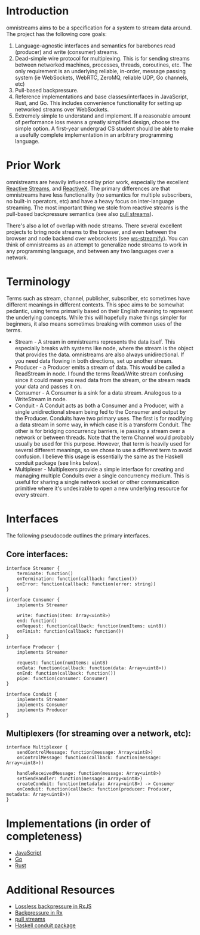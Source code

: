 # Introduction

omnistreams aims to be a specification for a system to stream data around.
The project has the following core goals:

1. Language-agnostic interfaces and semantics for barebones read (producer) and
   write (consumer) streams.
2. Dead-simple wire protocol for multiplexing. This is for sending streams
   between networked machines, processes, threads, coroutines, etc. The only
   requirement is an underlying reliable, in-order, message passing system (ie
   WebSockets, WebRTC, ZeroMQ, reliable UDP, Go channels, etc)
3. Pull-based backpressure.
4. Reference implementations and base classes/interfaces in JavaScript, Rust,
   and Go. This includes convenience functionality for setting up
   networked streams over WebSockets.
5. Extremely simple to understand and implement. If a reasonable amount of
   performance loss means a greatly simplified design, choose the simple
   option. A first-year undergrad CS student should be able to make a usefully
   complete implementation in an arbitrary programming language.


# Prior Work

omnistreams are heavily influenced by prior work, especially the excellent
[Reactive Streams](http://www.reactive-streams.org/), and
[ReactiveX](http://reactivex.io/). The primary differences are that omnistreams
have less functionality (no semantics for multiple subscribers, no built-in
operators, etc) and have a heavy focus on inter-language streaming. The most
important thing we stole from reactive streams is the pull-based backpressure
semantics (see also [pull
streams](https://github.com/pull-stream/pull-stream)).

There's also a lot of overlap with node streams. There several excellent
projects to bring node streams to the browser, and even between the browser and
node backend over websockets (see
[ws-streamify](https://github.com/baygeldin/ws-streamify)). You can think of
omnistreams as an attempt to generalize node streams to work in any
programming language, and between any two languages over a network.


# Terminology

Terms such as stream, channel, publisher, subscriber, etc sometimes have
different meanings in different contexts. This spec aims to be somewhat
pedantic, using terms primarily based on their English meaning to represent
the underlying concepts. While this will hopefully make things simpler for
beginners, it also means sometimes breaking with common uses of the terms.

* Stream - A stream in omnistreams represents the data itself. This especially
  breaks with systems like node, where the stream is the object that provides
  the data. omnistreams are also always unidirectional. If you need data
  flowing in both directions, set up another stream.
* Producer - a Producer emits a stream of data. This would be called a
  ReadStream in node. I found the terms Read/Write stream confusing since it
  could mean you read data from the stream, or the stream reads your data and
  passes it on.
* Consumer - A Consumer is a sink for a data stream. Analogous to a WriteStream
  in node.
* Conduit - A Conduit acts as both a Consumer and a Producer, with a single
  unidirectional stream being fed to the Consumer and output by the Producer.
  Conduits have two primary uses. The first is for modifying a data stream in
  some way, in which case it is a transform Conduit. The other is for bridging
  concurrency barriers, ie passing a stream over a network or between threads.
  Note that the term Channel would probably usually be used for this purpose.
  However, that term is heavily used for several different meanings, so we
  chose to use a different term to avoid confusion. I believe this usage is
  essentially the same as the Haskell conduit package (see links below).
* Multiplexer - Multiplexers provide a simple interface for creating and
  managing multiple Conduits over a single concurrency medium. This is useful
  for sharing a single network socket or other communication primitive where
  it's undesirable to open a new underlying resource for every stream.


# Interfaces

The following pseudocode outlines the primary interfaces.

## Core interfaces:

```
interface Streamer {
    terminate: function()
    onTermination: function(callback: function())
    onError: function(callback: function(error: string))
}

interface Consumer {
    implements Streamer

    write: function(item: Array<uint8>)
    end: function()
    onRequest: function(callback: function(numItems: uint8))
    onFinish: function(callback: function())
}

interface Producer {
    implements Streamer

    request: function(numItems: uint8)
    onData: function(callback: function(data: Array<uint8>))
    onEnd: function(callback: function())
    pipe: function(consumer: Consumer)
}

interface Conduit {
    implements Streamer
    implements Consumer
    implements Producer
}
```

## Multiplexers (for streaming over a network, etc):

```
interface Multiplexer {
    sendControlMessage: function(message: Array<uint8>)
    onControlMessage: function(callback: function(message: Array<uint8>))

    handleReceivedMessage: function(message: Array<uint8>)
    setSendHandler: function(message: Array<uint8>)
    createConduit: function(metadata: Array<uint8>) -> Consumer
    onConduit: function(callback: function(producer: Producer, metadata: Array<uint8>))
}
```


# Implementations (in order of completeness)

* [JavaScript](https://github.com/anderspitman/omnistreams-js)
* [Go](https://github.com/anderspitman/omnistreams-go)
* [Rust](https://github.com/anderspitman/netstreams-rs)


# Additional Resources

* [Lossless backpressure in RxJS](https://itnext.io/lossless-backpressure-in-rxjs-b6de30a1b6d4)
* [Backpressure in Rx](https://github.com/ReactiveX/RxJava/wiki/Backpressure)
* [pull streams](http://dominictarr.com/post/149248845122/pull-streams-pull-streams-are-a-very-simple)
* [Haskell conduit package](https://github.com/snoyberg/conduit#readme)
